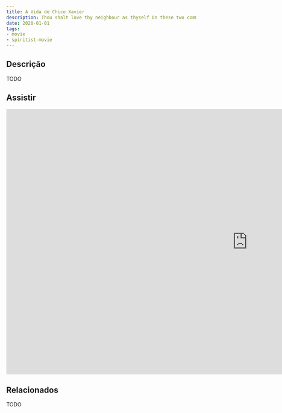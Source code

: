 ```yaml
---
title: A Vida de Chico Xavier
description: Thou shalt love thy neighbour as thyself On these two commandments hang all the Law the prophet 
date: 2020-01-01
tags: 
- movie
- spiritist-movie
---
```


## Descrição
TODO


## Assistir
<iframe width="1280" height="704" src="https://www.youtube.com/embed/s3vXBBgwMeQ" frameborder="0" allow="accelerometer; autoplay; encrypted-media; gyroscope; picture-in-picture" allowfullscreen></iframe>

## Relacionados
TODO



